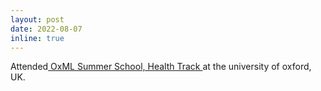 ```yaml
---
layout: post
date: 2022-08-07
inline: true
---
```


Attended<a href="https://www.oxfordml.school"> OxML Summer School, Health Track </a>at the university of oxford, UK.
 